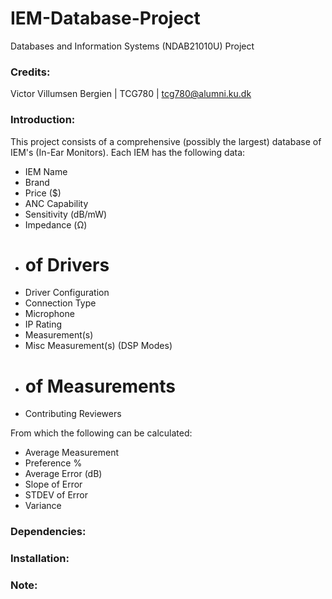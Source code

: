 # IEM-Database-Project
Databases and Information Systems (NDAB21010U) Project

### Credits:
Victor Villumsen Bergien | TCG780 | tcg780@alumni.ku.dk

### Introduction:
This project consists of a comprehensive (possibly the largest) database of IEM's (In-Ear Monitors).
Each IEM has the following data:

- IEM Name
- Brand
- Price ($)
- ANC Capability
- Sensitivity (dB/mW)
- Impedance (Ω)
- # of Drivers
- Driver Configuration
- Connection Type
- Microphone
- IP Rating	
- Measurement(s)
- Misc Measurement(s) (DSP Modes)
- # of Measurements
- Contributing Reviewers

From which the following can be calculated:

- Average Measurement
- Preference %
- Average  Error (dB)
- Slope of Error
- STDEV of Error
- Variance

### Dependencies:

### Installation:

### Note:
